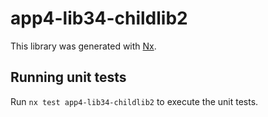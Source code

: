 # app4-lib34-childlib2

This library was generated with [Nx](https://nx.dev).

## Running unit tests

Run `nx test app4-lib34-childlib2` to execute the unit tests.
